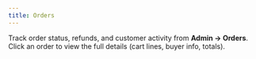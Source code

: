 ```yaml
---
title: Orders
---
```


Track order status, refunds, and customer activity from **Admin → Orders**.
Click an order to view the full details (cart lines, buyer info, totals).
